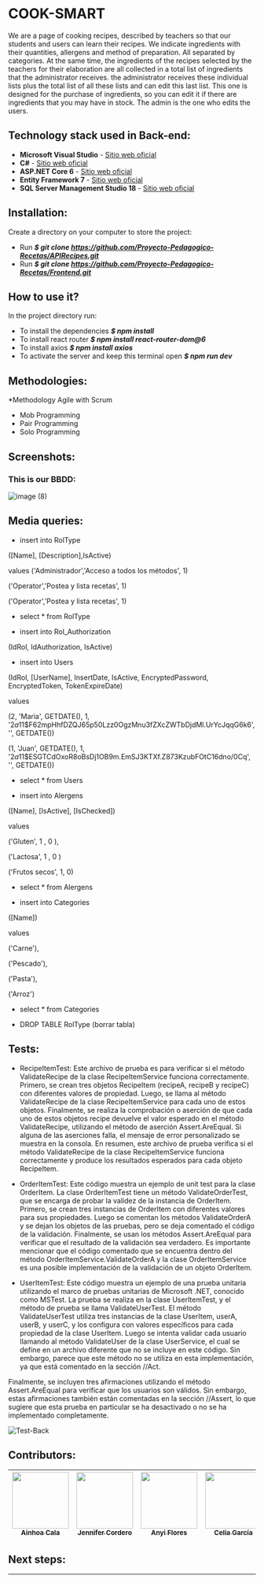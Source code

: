 # COOK-SMART

We are a page of cooking recipes, described by teachers so that our students and users can learn their recipes. We indicate ingredients with their quantities, allergens and method of preparation. All separated by categories. At the same time, the ingredients of the recipes selected by the teachers for their elaboration are all collected in a total list of ingredients that the administrator receives. the administrator receives these individual lists plus the total list of all these lists and can edit this last list. This one is designed for the purchase of ingredients, so you can edit it if there are ingredients that you may have in stock. The admin is the one who edits the users.

## Technology stack used in Back-end:
* **Microsoft Visual Studio** - [Sitio web oficial](https://visualstudio.microsoft.com/es/)
* **C#** - [Sitio web oficial](https://learn.microsoft.com/es-es/dotnet/csharp/)
* **ASP.NET Core 6** - [Sitio web oficial](https://dotnet.microsoft.com/es-es/download/dotnet/6.0)
* **Entity Framework 7** - [Sitio web oficial](https://learn.microsoft.com/es-es/ef/core/what-is-new/ef-core-7.0/plan)
* **SQL Server Management Studio 18** - [Sitio web oficial](https://learn.microsoft.com/es-es/sql/ssms/download-sql-server-management-studio-ssms?view=sql-server-ver16&viewFallbackFrom=sql-server-ver18)


## Installation:
Create a directory on your computer to store the project:
* Run ***$ git clone https://github.com/Proyecto-Pedagogico-Recetas/APIRecipes.git***
* Run ***$ git clone https://github.com/Proyecto-Pedagogico-Recetas/Frontend.git***


## How to use it? 
In the project directory run:
* To install the dependencies ***$ npm install***
* To install react router ***$ npm install react-router-dom@6***
* To install axios ***$ npm install axios***
* To activate the server and keep this terminal open ***$ npm run dev***


## Methodologies:
*Methodology Agile with Scrum
* Mob Programming
* Pair Programming
* Solo Programming


## Screenshots:
### This is our BBDD:
 ![image (8)](https://user-images.githubusercontent.com/117833121/235253464-66373f36-8194-4cfa-80a7-569f6e0b02b1.png)

## Media queries:

* insert into RolType

([Name], [Description],IsActive)

values
('Administrador','Acceso a todos los métodos', 1)

('Operator','Postea y lista recetas', 1) 

('Operator','Postea y lista recetas', 1) 


* select * from RolType

* insert into Rol_Authorization

(IdRol, IdAuthorization, IsActive)


* insert into Users

(IdRol, [UserName], InsertDate, IsActive, EncryptedPassword, EncryptedToken, TokenExpireDate)

values

(2, 'Maria', GETDATE(), 1, '$2a$11$F62mpHhfDZQJ65p50Lzz0OgzMnu3fZXcZWTbDjdMl.UrYcJqqG6k6', '', GETDATE())

(1, 'Juan', GETDATE(), 1, '$2a$11$ESGTCdOxoR8oBsDj1OB9m.EmSJ3KTXf.Z873KzubFOtC16dno/0Cq', '', GETDATE())


* select * from Users


* insert into Alergens

([Name], [IsActive], [IsChecked])

values

('Gluten', 1 , 0 ),

('Lactosa', 1 , 0 )

('Frutos secos', 1, 0)


* select * from Alergens

* insert into Categories

([Name])

values

('Carne'),

('Pescado'),

('Pasta'),

('Arroz')


* select * from Categories



* DROP TABLE RolType  (borrar tabla)



## Tests:


* RecipeItemTest:
Este archivo de prueba es para verificar si el método ValidateRecipe
de la clase RecipeItemService funciona correctamente.
Primero, se crean tres objetos RecipeItem (recipeA, recipeB y recipeC)
con   diferentes   valores   de   propiedad.   Luego,   se   llama   al   método
ValidateRecipe de la clase RecipeItemService para cada uno de estos
objetos.
Finalmente, se realiza la comprobación o aserción de que cada uno de
estos   objetos   recipe   devuelve   el   valor   esperado   en   el   método
ValidateRecipe, utilizando el método de aserción Assert.AreEqual. Si
alguna de las aserciones falla, el mensaje de error personalizado se
muestra en la consola.
En   resumen,   este   archivo   de   prueba   verifica   si   el   método
ValidateRecipe de la clase RecipeItemService funciona correctamente
y produce los resultados esperados para cada objeto RecipeItem.

* OrderItemTest:
Este código muestra un ejemplo de unit test para la clase OrderItem. 
La   clase   OrderItemTest   tiene   un   método   ValidateOrderTest,   que   se
encarga de probar la validez de la instancia de OrderItem. Primero, se
crean   tres   instancias   de   OrderItem   con   diferentes   valores   para   sus
propiedades.   Luego   se   comentan   los   métodos   ValidateOrderA   y   se
dejan los objetos de las pruebas, pero se deja comentado el código de
la validación. Finalmente, se usan los métodos Assert.AreEqual para
verificar que el resultado de la validación sea verdadero.
Es importante mencionar que el código comentado que se encuentra
dentro   del   método   OrderItemService.ValidateOrderA   y   la   clase
OrderItemService es una posible implementación de la validación de
un objeto OrderItem.

* UserItemTest:
Este código muestra un ejemplo de una prueba unitaria utilizando el
marco de pruebas unitarias de Microsoft .NET, conocido como MSTest.
La prueba se realiza en la clase UserItemTest, y el método de prueba
se llama ValidateUserTest.
El   método   ValidateUserTest   utiliza   tres   instancias   de   la   clase
UserItem,   userA,   userB,   y   userC,   y   los   configura   con   valores
específicos   para   cada   propiedad   de   la   clase   UserItem.   Luego   se
intenta validar cada usuario llamando al método ValidateUser de la
clase UserService, el cual se define en un archivo diferente que no se
incluye en este código. Sin embargo, parece que este método no se
utiliza   en   esta   implementación,   ya   que   está   comentado   en   la
sección //Act.

Finalmente,   se   incluyen   tres   afirmaciones   utilizando   el   método
Assert.AreEqual   para   verificar   que   los   usuarios   son   válidos.   Sin
embargo,   estas   afirmaciones   también   están   comentadas   en   la
sección //Assert, lo que sugiere que esta prueba en particular se ha 
desactivado o no se ha implementado completamente.


![Test-Back](https://user-images.githubusercontent.com/117833121/235530906-dbbab2c3-47b4-4258-96eb-29da1ac24bdb.JPG)


## Contributors:
[<img src="https://avatars.githubusercontent.com/u/117833586?v=4" width=115><br><sub> Ainhoa Cala </sub>](https://github.com/acalabustos)| [<img src="https://avatars.githubusercontent.com/u/117833121?v=4" width=115><br><sub> Jennifer Cordero </sub>](https://github.com/JenniferCorderoR) |[<img src="https://avatars.githubusercontent.com/u/117834632?v=4" width=115><br><sub> Anyi Flores </sub>](https://github.com/Anyi79) |[<img src="https://avatars.githubusercontent.com/u/117834265?v=4" width=115><br><sub> Celia García </sub>](https://github.com/CeliaGC) |[<img src="https://avatars.githubusercontent.com/u/117834229?v=4" width=115><br><sub> RoseMary Rengel </sub>](https://github.com/rrengelj) |
| :---: | :---: | :---: |  :---: |  :---: |

## Next steps:
------------------------------------------------------------------------------------------------------------------------------

